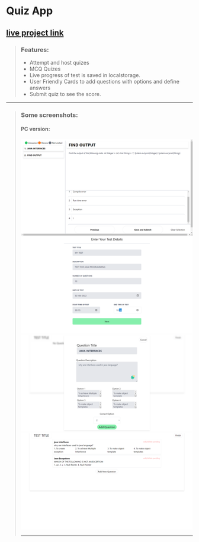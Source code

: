 # Quiz App 
<a href="https://quiz-app-pankj6342.netlify.app/">live project link</a>
---
> ### Features: 
>- Attempt and host quizes
>- MCQ Quizes
>- Live progress of test is saved in localstorage.
>- User Friendly Cards to add questions with options and define answers
>- Submit quiz to see the score.

---
>### Some screenshots:
>#### PC version: 
>![Attempt Quiz](media/0.png)
>![Post a quiz](media/1.png)
>![Post a quiz](media/2.png)
>![Post a quiz](media/3.png)
>
>---
> 
